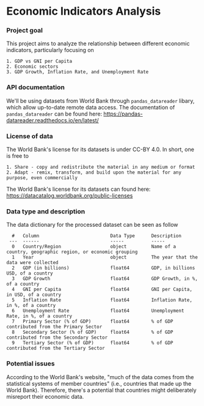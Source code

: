 # Economic Indicators Analysis

### Project goal
This project aims to analyze the relationship between different economic indicators, particularly focusing on


    1. GDP vs GNI per Capita
    2. Economic sectors
    3. GDP Growth, Inflation Rate, and Unemployment Rate


### API documentation
We'll be using datasets from World Bank through `pandas_datareader` libary, which allow up-to-date remote data access. The documentation of `pandas_datareader` can be found here: https://pandas-datareader.readthedocs.io/en/latest/


### License of data
The World Bank's license for its datasets is under CC-BY 4.0. In short, one is free to 


    1. Share - copy and redistribute the material in any medium or format
    2. Adapt - remix, transform, and build upon the material for any purpose, even commercially
    
    
The World Bank's license for its datasets can found here: https://datacatalog.worldbank.org/public-licenses


### Data type and description
The data dictionary for the processed dataset can be seen as follow


      #   Column                          Data Type      Description
     ---  ------                          -----          -----     
      0   Country/Region                  object         Name of a country, geographic region, or economic grouping
      1   Year                            object         The year that the data were collected
      2   GDP (in billions)               float64        GDP, in billions USD, of a country
      3   GDP Growth                      float64        GDP Growth, in %, of a country
      4   GNI per Capita                  float64        GNI per Capita, in USD, of a country
      5   Inflation Rate                  float64        Inflation Rate, in %, of a country
      6   Unemployment Rate               float64        Unemployment Rate, in %, of a country
      7   Primary Sector (% of GDP)       float64        % of GDP contributed from the Primary Sector
      8   Secondary Sector (% of GDP)     float64        % of GDP contributed from the Secondary Sector
      9   Tertiary Sector (% of GDP)      float64        % of GDP contributed from the Tertiary Sector
 

### Potential issues
According to the World Bank's website, "much of the data comes from the statistical systems of member countries" (i.e., countries that made up the World Bank). Therefore, there's a potential that countries might deliberately misreport their economic data.
